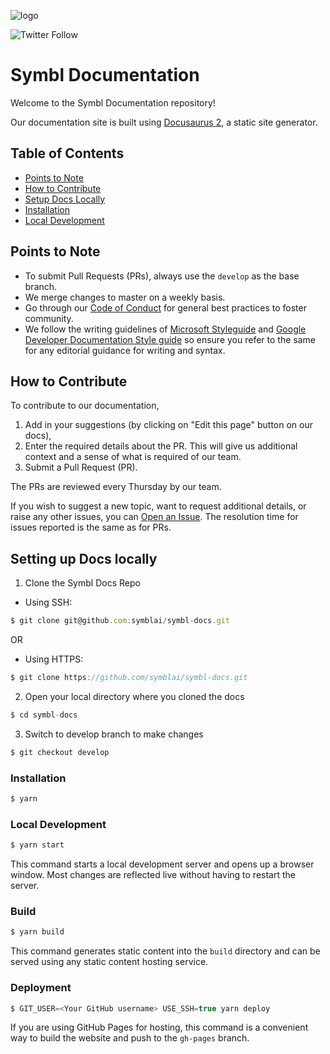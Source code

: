 
![logo](https://user-images.githubusercontent.com/81958801/129763344-cd250502-7f54-4b62-961a-5604ea9520fb.png)

![Twitter Follow](https://img.shields.io/twitter/follow/symbldotai?style=social)


# Symbl Documentation

Welcome to the Symbl Documentation repository!

Our documentation site is built using [Docusaurus 2](https://v2.docusaurus.io/), a static site generator. 

## Table of Contents
- [Points to Note](#points-to-note)
- [How to Contribute](#how-to-contribute)
- [Setup Docs Locally](#set-up-docs-locally)
- [Installation](#installation)
- [Local Development](#local-development)

## Points to Note

- To submit Pull Requests (PRs), always use the `develop` as the base branch.
- We merge changes to master on a weekly basis.
- Go through our [Code of Conduct](https://github.com/symblai/symbl-docs/blob/develop/CODE_OF_CONDUCT.md) for general best practices to foster community. 
- We follow the writing guidelines of [Microsoft Styleguide](https://docs.microsoft.com/en-us/style-guide/welcome/) and [Google Developer Documentation Style guide](https://developers.google.com/style) so ensure you refer to the same for any editorial guidance for writing and syntax.

## How to Contribute
To contribute to our documentation, 

1. Add in your suggestions (by clicking on "Edit this page" button on our docs),
2. Enter the required details about the PR. This will give us additional context and a sense of what is required of our team. 
3. Submit a Pull Request (PR).

The PRs are reviewed every Thursday by our team. 

If you wish to suggest a new topic, want to request additional details, or raise any other issues, you can [Open an Issue](https://github.com/symblai/symbl-docs/issues/new). The resolution time for issues reported is the same as for PRs.  


## Setting up Docs locally

1. Clone the Symbl Docs Repo

- Using SSH:
  
```js
$ git clone git@github.com:symblai/symbl-docs.git
```
  
   OR 

- Using HTTPS:

```js
$ git clone https://github.com/symblai/symbl-docs.git
```

2. Open your local directory where you cloned the docs
  
```js
$ cd symbl-docs
```

3. Switch to develop branch to make changes

```js
$ git checkout develop
```
### Installation

```js
$ yarn
```

### Local Development

```js
$ yarn start
```

This command starts a local development server and opens up a browser window. Most changes are reflected live without having to restart the server.

### Build

```js
$ yarn build
```

This command generates static content into the `build` directory and can be served using any static content hosting service.

### Deployment

```js
$ GIT_USER=<Your GitHub username> USE_SSH=true yarn deploy
```

If you are using GitHub Pages for hosting, this command is a convenient way to build the website and push to the `gh-pages` branch.
